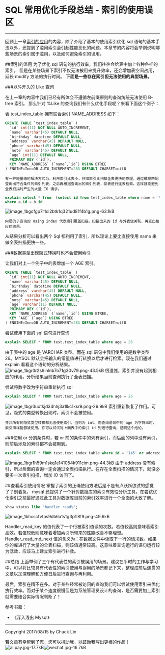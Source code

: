 # SQL 常用优化手段总结 - 索引的使用误区


---
回顾上一章[索引的应用](https://www.zybuluo.com/mikumikulch/note/750212)的内容，除了介绍了基本的使用索引优化 sql 语句的基本手法以外，还提到了滥用索引会引起性能恶化的问题。本章节的内容将会举例说明哪些场景的索引属于滥用，以及如何避免索引的误用。


##索引的滥用
为了优化 sql 语句的执行效率，我们往往会给表中加上各种各样的索引。
但是在某些场景下索引不仅无法被用来提升效率，还会增加表空间占用，延长 modify 方法的执行时间。
**下面是一些存在索引但无法使用的典型场景。**


###以%开头的 Like 查询

在上一章的内容中我们已经有所体会不遵循左前缀原则的查询统统无法使用 B-tree 索引。
那么针对 %Like 的查询我们有什么优化手段呢？来看下面这个例子：

表 test_index_table 拥有联合索引 NAME_ADDRESS 如下：

```sql
CREATE TABLE `test_index_table` (
  `id` int(11) NOT NULL AUTO_INCREMENT,
  `name` varchar(45) DEFAULT NULL,
  `birthday` datetime DEFAULT NULL,
  `address` varchar(45) DEFAULT NULL,
  `phone` varchar(45) DEFAULT NULL,
  `note` varchar(45) DEFAULT NULL,
  `age` int(11) DEFAULT NULL,
  PRIMARY KEY (`id`),
  KEY `NAME_ADDRESS` (`name`,`id`) USING BTREE
) ENGINE=InnoDB AUTO_INCREMENT=283 DEFAULT CHARSET=utf8
```
    有一种轻量级的解决方式为，利用索引比表小，扫描索引比扫描全表更快的原理，通过模糊匹配查询出符合条件的索引列表，之后再根据查询出的索引列表，回表进行连表检索。这样就能避免全表扫描时产生的大量 IO 请求。

```sql
explain select * from  (select id from test_index_table where name = '%四') as a, test_index_table as b
where a.id = b.id

```

![image_1bgofgp7r1ci2btk1q321ud81f4b1g.png-63.1kB][1]

    内层的子查询的 Using index 代表索引覆盖扫描。扫描出来的 id 与外表做关联，再查出相应的结果。
    
从结果分析可以看出两个 Sql 都利用了索引，所以理论上要比直接使用 name 来做全表扫描更快一些。

###数据类型出现隐式转换时也不会使用索引

让我们对上一个例子中的表增加一个 AGE 索引。
```sql
CREATE TABLE `test_index_table` (
  `id` int(11) NOT NULL AUTO_INCREMENT,
  `name` varchar(45) DEFAULT NULL,
  `birthday` datetime DEFAULT NULL,
  `address` varchar(45) DEFAULT NULL,
  `phone` varchar(45) DEFAULT NULL,
  `note` varchar(45) DEFAULT NULL,
  `age` varchar(11) DEFAULT NULL,
  PRIMARY KEY (`id`),
  KEY `NAME_ADDRESS` (`name`,`id`) USING BTREE,
  KEY `AGE` (`age`) USING BTREE
) ENGINE=InnoDB AUTO_INCREMENT=283 DEFAULT CHARSET=utf8
```
尝试使用下面的 sql 语句进行查询
```sql
explain SELECT * FROM test.test_index_table where age = 26
```
由于表中的 age 是 VARCHAR 类型。而在 sql 语句中我们使用的是数字类型 26。MYSQL 默认会把输入的常量值进行转换以后才进行检索。现在我们通过 explain 看看这个语句的分析结果。
![image_1bgr0r2s9inlnb7o71g30v79.png-43.5kB][2]
很遗憾，索引并没有起到相应的作用。分析结果当前查询执行了全表扫描。

尝试将数字改为字符串重新执行 sql
```sql
explain SELECT * FROM test.test_index_table where age = 26
```
![image_1bgr0uotkjd34hhj3a1lkc1ksr9.png-29.9kB][3]
索引重新恢复了作用。可见，隐式的类型转换出现时，索引不会被使用。

    并非所有的隐式类型转换都无法使用索引。当列为 int、而查询语句中的 age 为字符串时，索引照样能够被使用。你可以试试对上面表中的索引 id 列进行查询，证明这个结论。
    
###使用 or 分割条件时，若 or 前的条件中的列有索引，而后面的列中没有索引，则前后涉及的索引都不会被用到。

```sql
explain SELECT * FROM test.test_index_table where id = '145' or address = '北京'
```
![image_1bgr1h59m1skq1e141054k911cim.png-44.3kB][4]
由于 address 没有索引，所以后面的查询一定会通过全表扫描执行。在存在全表扫描的情况下，就没必要多一次索引扫描，增加 IO 访问了。


##查看索引使用情况
掌握了索引的正确使用方法后是不是有点跃跃欲试的感觉了？别着急， mysql 还提供了一个针对数据库的索引有效性分析工具。在尝试优化索引之前最好通过此工具对数据库目前的索引效率进行一个全面的大致了解。
```sql
show status like 'handler_read%';
```
![image_1bhcscfvtas9db6a1s1g3p1l8f9.png-49.6kB][5]

Handler_read_key 的值代表了一个行被索引值读的次数。若值较高则意味着索引高效。若值较低则意味着增加索引所带来的性能改善不够理想。Handler_read_rnd_next 值的含义为：在数据文件中读取下一行的请求数。如果你的库进行了大量的全表扫描，则该值通常较高。这意味着查询运行的语句运行较为低效，应该马上建立索引进行补救。


##总结
上面举例了三个有代表性的索引被误用的场景。建议在平时的工作与学习中，可以将比较具有代表性的索引使用与误用的场景都记下来，整理成前后连贯的文章以加深理解和方便日后进行查询与再利用。

最后，索引在精不在多。对于某些经常被访问的查询我们可以尝试使用索引来优化执行效率。而对于某个速度很慢但是为系统管理员设计的查询，是否需要加上索引就需要结合实际情况判断了！


参考书籍：
- 《深入浅出 Mysql》

---

Copyright 2017/08/15 by Chuck Lin

若文章有幸帮到了您，您可以捐助我，以鼓励我写出更棒的作品！
![alipay.jpg-17.7kB][99]![wechat.jpg-16.7kB][98]


[99]: http://static.zybuluo.com/mikumikulch/6g65s5tsspdmsk87a8ariszo/alipay.jpg
[98]: http://static.zybuluo.com/mikumikulch/rk5hldgo4wi9fv23xu3vm8pf/wechat.jpg






    



  [1]: http://static.zybuluo.com/mikumikulch/7u8flbxq88o7dxnx9kgzji25/image_1bgofgp7r1ci2btk1q321ud81f4b1g.png
  [2]: http://static.zybuluo.com/mikumikulch/kvhx1z2hj5wt6a8e64zhvj0p/image_1bgr0r2s9inlnb7o71g30v79.png
  [3]: http://static.zybuluo.com/mikumikulch/hdf0iuezwpfpktiw127i8hff/image_1bgr0uotkjd34hhj3a1lkc1ksr9.png
  [4]: http://static.zybuluo.com/mikumikulch/3we8nh5pni28clxayqvujuuo/image_1bgr1h59m1skq1e141054k911cim.png
  [5]: http://static.zybuluo.com/mikumikulch/inaqs9cqp81ii5eqwcfdswfn/image_1bhcscfvtas9db6a1s1g3p1l8f9.png